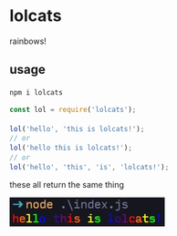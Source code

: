 # lolcats

rainbows!

## usage

`npm i lolcats`

```javascript
const lol = require('lolcats');

lol('hello', 'this is lolcats!');
// or
lol('hello this is lolcats!');
// or
lol('hello', 'this', 'is', 'lolcats!');
```

these all return the same thing

![example](media/screenshot.jpg)
